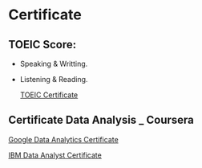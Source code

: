 # Certificate

## TOEIC Score:
- Speaking & Writting.
- Listening & Reading.

  [TOEIC Certificate](https://github.com/hiuuuuuuuu/Certificate/blob/main/TOEIC_Score.pdf)

## Certificate Data Analysis _ Coursera

[Google Data Analytics Certificate](https://github.com/hiuuuuuuuu/Certificate/blob/main/Google%20Data%20Analytics%20Certificate.pdf)

[IBM Data Analyst Certificate ](https://github.com/hiuuuuuuuu/Certificate/blob/main/IBM_Data_analyst.pdf)
